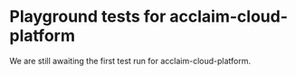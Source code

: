 # Playground tests for acclaim-cloud-platform
We are still awaiting the first test run for acclaim-cloud-platform.
